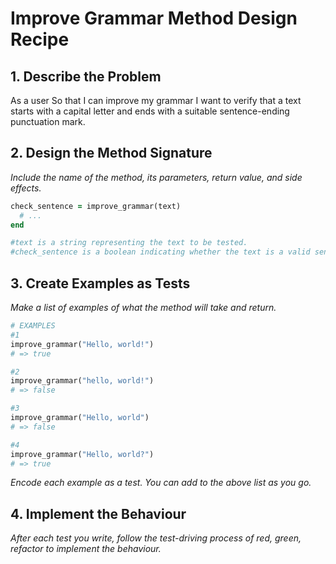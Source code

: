 # Improve Grammar Method Design Recipe

## 1. Describe the Problem

As a user
So that I can improve my grammar
I want to verify that a text starts with a capital letter and ends with a suitable sentence-ending punctuation mark.

## 2. Design the Method Signature

_Include the name of the method, its parameters, return value, and side effects._

```ruby
check_sentence = improve_grammar(text)
  # ...
end

#text is a string representing the text to be tested.
#check_sentence is a boolean indicating whether the text is a valid sentence.
```

## 3. Create Examples as Tests

_Make a list of examples of what the method will take and return._

```ruby
# EXAMPLES
#1
improve_grammar("Hello, world!") 
# => true

#2
improve_grammar("hello, world!") 
# => false

#3
improve_grammar("Hello, world")
# => false

#4
improve_grammar("Hello, world?")
# => true
```

_Encode each example as a test. You can add to the above list as you go._

## 4. Implement the Behaviour

_After each test you write, follow the test-driving process of red, green, refactor to implement the behaviour._